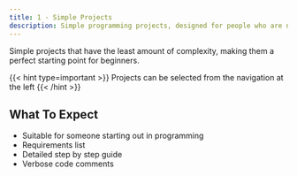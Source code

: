 ```yaml
---
title: 1 - Simple Projects
description: Simple programming projects, designed for people who are new to programming
---
```

Simple projects that have the least amount of complexity, making them a perfect starting point for beginners.

{{< hint type=important >}}
Projects can be selected from the navigation at the left
{{< /hint >}}

## What To Expect
- Suitable for someone starting out in programming
- Requirements list
- Detailed step by step guide
- Verbose code comments
